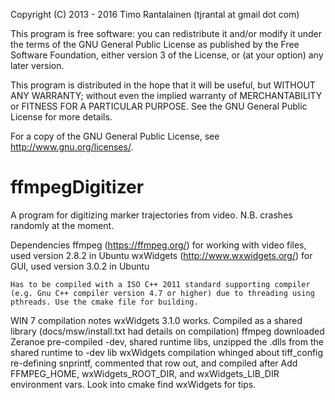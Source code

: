 Copyright (C) 2013 - 2016  Timo Rantalainen (tjrantal at gmail dot com)

This program is free software: you can redistribute it and/or modify
it under the terms of the GNU General Public License as published by
the Free Software Foundation, either version 3 of the License, or
(at your option) any later version.

This program is distributed in the hope that it will be useful,
but WITHOUT ANY WARRANTY; without even the implied warranty of
MERCHANTABILITY or FITNESS FOR A PARTICULAR PURPOSE.  See the
GNU General Public License for more details.

For a copy of the GNU General Public License, see <http://www.gnu.org/licenses/>.


ffmpegDigitizer
===============

A program for digitizing marker trajectories from video. N.B. crashes randomly at the moment.

Dependencies
	ffmpeg (https://ffmpeg.org/)					for working with video files, used version 2.8.2 in Ubuntu
	wxWidgets (http://www.wxwidgets.org/)		for GUI, used version 3.0.2 in Ubuntu
	
	Has to be compiled with a ISO C++ 2011 standard supporting compiler (e.g. Gnu C++ compiler version 4.7 or higher) due to threading using pthreads. Use the cmake file for building.


WIN 7 compilation notes
wxWidgets 3.1.0 works. Compiled as a shared library (docs/msw/install.txt had details on compilation)
ffmpeg	downloaded Zeranoe pre-compiled -dev, shared runtime libs, unzipped the .dlls from the shared runtime to -dev lib
wxWidgets compilation whinged about tiff_config re-defining snprintf, commented that row out, and compiled after
Add FFMPEG_HOME, wxWidgets_ROOT_DIR, and wxWidgets_LIB_DIR environment vars. Look into cmake find wxWidgets for tips.

